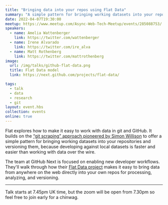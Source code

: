 ```yaml
---
title: "Bringing data into your repos using Flat Data"
summary: "A simple pattern for bringing working datasets into your repositories and versioning them"
date: 2022-04-07T19:30:00
meetup: https://www.meetup.com/Async-Web-Tech-Meetup/events/285088753/
speakers:
  - name: Amelia Wattenberger
    link: https://twitter.com/wattenberger
  - name: Irene Alvarado
    link: https://twitter.com/ire_alva
  - name: Matt Rothenberg
    link: https://twitter.com/mattrothenberg
image:
  url: /img/talks/github-flat-data.png
  title: Flat Data model
  link: https://next.github.com/projects/flat-data/

tags:
  - talk
  - data
  - research
  - git
layout: event.hbs
collection: events
online: true
---
```


Flat explores how to make it easy to work with data in git and GitHub. It builds on the [“git scraping” approach pioneered by Simon Willison][simon-willison] to offer a simple pattern for bringing working datasets into your repositories and versioning them, because developing against local datasets is faster and easier than working with data over the wire.

The team at GitHub Next is focused on enabling new developer workflows. They'll walk through how their [Flat Data project][flat-data] makes it easy to bring data from anywhere on the web directly into your own repos for processing, analyzing, and versioning.

---

Talk starts at 7.45pm UK time, but the zoom will be open from 7.30pm so feel free to join early for a chinwag.

[simon-willison]: https://simonwillison.net/2020/Oct/9/git-scraping/
[flat-data]: https://next.github.com/projects/flat-data/
